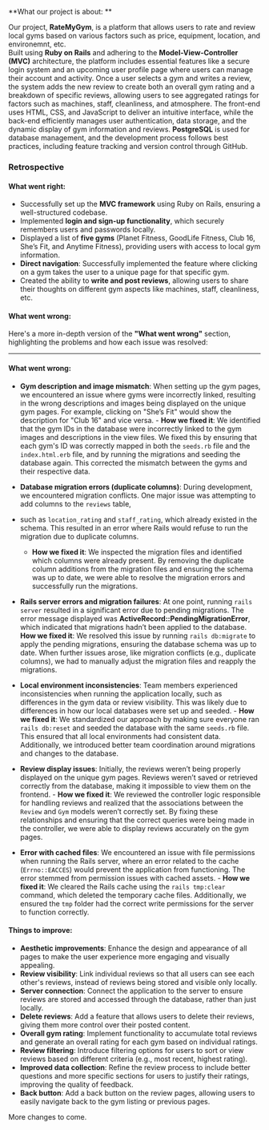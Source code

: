 **What our project is about: ** 

Our project, **RateMyGym**, is a platform that allows users to rate and review local gyms based on various factors such as price, equipment, location, and environemnt, etc.  
Built using **Ruby on Rails** and adhering to the **Model-View-Controller (MVC)** architecture, the platform includes essential features like a secure login system and an 
upcoming user profile page where users can manage their account and activity. Once a user selects a gym and writes a review, the system adds the new review to create both
an overall gym rating and a breakdown of specific reviews, allowing users to see aggregated ratings for factors such as machines, staff, cleanliness, and atmosphere. 
The front-end uses HTML, CSS, and JavaScript to deliver an intuitive interface, while the back-end efficiently manages user authentication, data storage, and the dynamic 
display of gym information and reviews. **PostgreSQL** is used for database management, and the development process follows best practices, including feature tracking 
and version control through GitHub.


### Retrospective

#### What went right:
- Successfully set up the **MVC framework** using Ruby on Rails, ensuring a well-structured codebase.
- Implemented **login and sign-up functionality**, which securely remembers users and passwords locally.
- Displayed a list of **five gyms** (Planet Fitness, GoodLife Fitness, Club 16, She’s Fit, and Anytime Fitness), providing users with access to local gym information.
- **Direct navigation**: Successfully implemented the feature where clicking on a gym takes the user to a unique page for that specific gym.
- Created the ability to **write and post reviews**, allowing users to share their thoughts on different gym aspects like machines, staff, cleanliness, etc.

#### What went wrong:
Here's a more in-depth version of the **"What went wrong"** section, highlighting the problems and how each issue was resolved:

---

#### What went wrong:

- **Gym description and image mismatch**: When setting up the gym pages, we encountered an issue where gyms were incorrectly linked, resulting in the wrong descriptions
  and images being displayed on the unique gym pages. For example, clicking on "She’s Fit" would show the description for "Club 16" and vice versa. 
      - **How we fixed it**: We identified that the gym IDs in the database were incorrectly linked to the gym images and descriptions in the view files. We fixed this
        by ensuring that each gym's ID was correctly mapped in both the `seeds.rb` file and the `index.html.erb` file, and by running the migrations and seeding the database again.
        This corrected the mismatch between the gyms and their respective data.

- **Database migration errors (duplicate columns)**: During development, we encountered migration conflicts. One major issue was attempting to add columns to the `reviews` table,
-  such as `location_rating` and `staff_rating`, which already existed in the schema. This resulted in an error where Rails would refuse to run the migration due to duplicate columns.
      - **How we fixed it**: We inspected the migration files and identified which columns were already present. By removing the duplicate column additions from the migration files
        and ensuring the schema was up to date, we were able to resolve the migration errors and successfully run the migrations.

- **Rails server errors and migration failures**: At one point, running `rails server` resulted in a significant error due to pending migrations. The error message displayed was
  **ActiveRecord::PendingMigrationError**, which indicated that migrations hadn’t been applied to the database.
        **How we fixed it**: We resolved this issue by running `rails db:migrate` to apply the pending migrations, ensuring the database schema was up to date.
        When further issues arose, like migration conflicts (e.g., duplicate columns), we had to manually adjust the migration files and reapply the migrations.

- **Local environment inconsistencies**: Team members experienced inconsistencies when running the application locally, such as differences in the gym data or review visibility.
   This was likely due to differences in how our local databases were set up and seeded.
      - **How we fixed it**: We standardized our approach by making sure everyone ran `rails db:reset` and seeded the database with the same `seeds.rb` file. This ensured that
         all local environments had consistent data. Additionally, we introduced better team coordination around migrations and changes to the database.

- **Review display issues**: Initially, the reviews weren’t being properly displayed on the unique gym pages. Reviews weren’t saved or retrieved correctly from the database,
   making it impossible to view them on the frontend.
      - **How we fixed it**: We reviewed the controller logic responsible for handling reviews and realized that the associations between the `Review` and `Gym` models weren’t
        correctly set. By fixing these relationships and ensuring that the correct queries were being made in the controller, we were able to display reviews accurately on the gym pages.

- **Error with cached files**: We encountered an issue with file permissions when running the Rails server, where an error related to the cache (`Errno::EACCES`) would prevent
  the application from functioning. The error stemmed from permission issues with cached assets.
      - **How we fixed it**: We cleared the Rails cache using the `rails tmp:clear` command, which deleted the temporary cache files. Additionally, we ensured the `tmp` folder
        had the correct write permissions for the server to function correctly.

#### Things to improve:
- **Aesthetic improvements**: Enhance the design and appearance of all pages to make the user experience more engaging and visually appealing.
- **Review visibility**: Link individual reviews so that all users can see each other's reviews, instead of reviews being stored and visible only locally.
- **Server connection**: Connect the application to the server to ensure reviews are stored and accessed through the database, rather than just locally.
- **Delete reviews**: Add a feature that allows users to delete their reviews, giving them more control over their posted content.
- **Overall gym rating**: Implement functionality to accumulate total reviews and generate an overall rating for each gym based on individual ratings.
- **Review filtering**: Introduce filtering options for users to sort or view reviews based on different criteria (e.g., most recent, highest rating).
- **Improved data collection**: Refine the review process to include better questions and more specific sections for users to justify their ratings, improving the quality of feedback.
- **Back button**: Add a back button on the review pages, allowing users to easily navigate back to the gym listing or previous pages.

More changes to come. 

